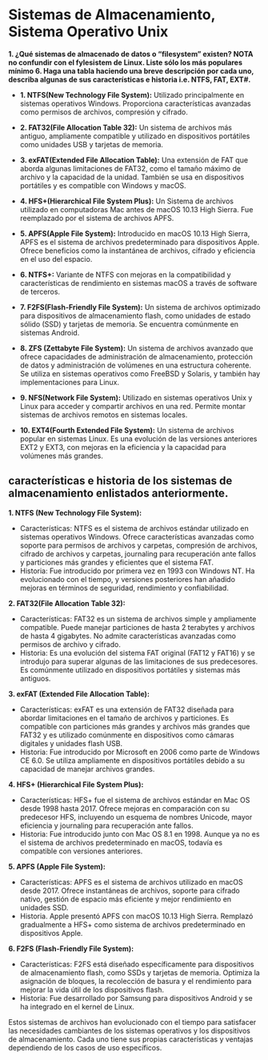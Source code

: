 # Sistemas de Almacenamiento, Sistema Operativo Unix

**1. ¿Qué sistemas de almacenado de datos o “filesystem” existen? NOTA no confundir con el fylesistem de Linux. Liste sólo los más populares mínimo 6. Haga una tabla haciendo una breve descripción por cada uno, describa algunas de sus características e historia i.e. NTFS, FAT, EXT#.**

- **1. NTFS(New Technology File System):** Utilizado principalmente en sistemas operativos Windows. Proporciona características avanzadas como permisos de archivos, compresión y cifrado.

- **2. FAT32(File Allocation Table 32):** Un sistema de archivos más antiguo, ampliamente compatible y utilizado en dispositivos portátiles como unidades USB y tarjetas de memoria. 

- **3. exFAT(Extended File Allocation Table):** Una extensión de FAT que aborda algunas limitaciones de FAT32, como el tamaño máximo de archivo y la capacidad de la unidad. También se usa en dispositivos portátiles y es compatible con Windows y macOS.

- **4. HFS+(Hierarchical File System Plus):** Un Sistema de archivos utilizado en computadoras Mac antes de macOS 10.13 High Sierra. Fue reemplazado por el sistema de archivos APFS. 

- **5. APFS(Apple File System):** Introducido en macOS 10.13 High Sierra, APFS es el sistema de archivos predeterminado para dispositivos Apple. Ofrece beneficios como la instantánea de archivos, cifrado y eficiencia en el uso del espacio. 

- **6. NTFS+:** Variante de NTFS con mejoras en la compatibilidad y características de rendimiento en sistemas macOS a través de software de terceros. 

- **7. F2FS(Flash-Friendly File System):** Un sistema de archivos optimizado para dispositivos de almacenamiento flash, como unidades de estado sólido (SSD) y tarjetas de memoria. Se encuentra comúnmente en sistemas Android.

- **8. ZFS (Zettabyte File System):** Un sistema de archivos avanzado que ofrece capacidades de administración de almacenamiento, protección de datos y administración de volúmenes en una estructura coherente. Se utiliza en sistemas operativos como FreeBSD y Solaris, y también hay implementaciones para Linux. 

- **9. NFS(Network File System):** Utilizado en sistemas operativos Unix y Linux para acceder y compartir archivos en una red. Permite montar sistemas de archivos remotos en sistemas locales. 

- **10. EXT4(Fourth Extended File System):** Un sistema de archivos popular en sistemas Linux. Es una evolución de las versiones anteriores EXT2 y EXT3, con mejoras en la eficiencia y la capacidad para volúmenes más grandes. 

## características e historia de los sistemas de almacenamiento enlistados anteriormente.

**1. NTFS (New Technology File System):**
- Características: NTFS es el sistema de archivos estándar utilizado en sistemas operativos Windows. Ofrece características avanzadas como soporte para permisos de archivos y carpetas, compresión de archivos, cifrado de archivos y carpetas, journaling para recuperación ante fallos y particiones más grandes y eficientes que el sistema FAT. 
- Historia: Fue introducido por primera vez en 1993 con Windows NT. Ha evolucionado con el tiempo, y versiones posteriores han añadido mejoras en términos de seguridad, rendimiento y confiabilidad.
  
**2. FAT32(File Allocation Table 32):**
-	Características: FAT32 es un sistema de archivos simple y ampliamente compatible. Puede manejar particiones de hasta 2 terabytes y archivos de hasta 4 gigabytes. No admite características avanzadas como permisos de archivo y cifrado.
-	Historia: Es una evolución del sistema FAT original (FAT12 y FAT16) y se introdujo para superar algunas de las limitaciones de sus predecesores. Es comúnmente utilizado en dispositivos portátiles y sistemas más antiguos.
  
**3. exFAT (Extended File Allocation Table):**
-	Características: exFAT es una extensión de FAT32 diseñada para abordar limitaciones en el tamaño de archivos y particiones. Es compatible con particiones más grandes y archivos más grandes que FAT32 y es utilizado comúnmente en dispositivos como cámaras digitales y unidades flash USB. 
-	Historia: Fue introducido por Microsoft en 2006 como parte de Windows CE 6.0. Se utiliza ampliamente en dispositivos portátiles debido a su capacidad de manejar archivos grandes.
	
**4. HFS+ (Hierarchical File System Plus):**
-	Características: HFS+ fue el sistema de archivos estándar en Mac OS desde 1998 hasta 2017. Ofrece mejoras en comparación con su predecesor HFS, incluyendo un esquema de nombres Unicode, mayor eficiencia y journaling para recuperación ante fallos.
-	Historia: Fue introducido junto con Mac OS 8.1 en 1998. Aunque ya no es el sistema de archivos predeterminado en macOS, todavía es compatible con versiones anteriores. 

**5.  APFS (Apple File System):**
-	Características: APFS es el sistema de archivos utilizado en macOS desde 2017. Ofrece instantáneas de archivos, soporte para cifrado nativo, gestión de espacio más eficiente y mejor rendimiento en unidades SSD. 
-	Historia. Apple presentó APFS con macOS 10.13 High Sierra. Remplazó gradualmente a HFS+ como sistema de archivos predeterminado en dispositivos Apple.
   
**6. F2FS (Flash-Friendly File System):**
-	Características: F2FS está diseñado específicamente para dispositivos de almacenamiento flash, como SSDs y tarjetas de memoria. Optimiza la asignación de bloques, la recolección de basura y el rendimiento para mejorar la vida útil de los dispositivos flash.
-	Historia: Fue desarrollado por Samsung para dispositivos Android y se ha integrado en el kernel de Linux.

Estos sistemas de archivos han evolucionado con el tiempo para satisfacer las necesidades cambiantes de los sistemas operativos y los dispositivos de almacenamiento. Cada uno tiene sus propias características y ventajas dependiendo de los casos de uso específicos.

